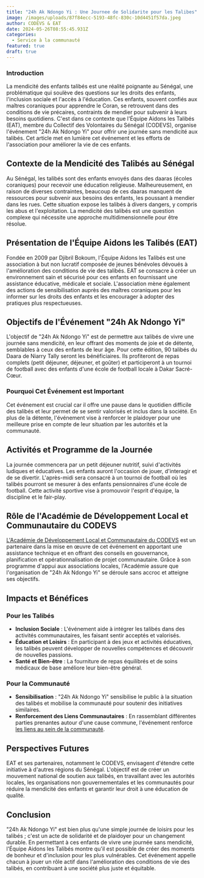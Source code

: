 ```yaml
---
title: "24h Ak Ndongo Yi : Une Journee de Solidarite pour les Talibes"
image: /images/uploads/87f84ecc-5193-48fc-830c-10d4451f57da.jpeg
author: CODEVS & EAT
date: 2024-05-26T08:55:45.931Z
categories:
  - Service à la communauté
featured: true
draft: true
---
```

### Introduction 

La mendicité des enfants talibés est une réalité poignante au Sénégal, une problématique qui soulève des questions sur les droits des enfants, l'inclusion sociale et l'accès à l'éducation. Ces enfants, souvent confiés aux maîtres coraniques pour apprendre le Coran, se retrouvent dans des conditions de vie précaires, contraints de mendier pour subvenir à leurs besoins quotidiens. C'est dans ce contexte que l'Équipe Aidons les Talibés (EAT), membre du Collectif des Volontaires du Sénégal (CODEVS), organise l'événement "24h Ak Ndongo Yi" pour offrir une journée sans mendicité aux talibés. Cet article met en lumière cet événement et les efforts de l'association pour améliorer la vie de ces enfants.

## Contexte de la Mendicité des Talibés au Sénégal

Au Sénégal, les talibés sont des enfants envoyés dans des daaras (écoles coraniques) pour recevoir une éducation religieuse. Malheureusement, en raison de diverses contraintes, beaucoup de ces daaras manquent de ressources pour subvenir aux besoins des enfants, les poussant à mendier dans les rues. Cette situation expose les talibés à divers dangers, y compris les abus et l'exploitation. La mendicité des talibés est une question complexe qui nécessite une approche multidimensionnelle pour être résolue.

## Présentation de l'Équipe Aidons les Talibés (EAT)

Fondée en 2009 par Djibril Bokoum, l'Équipe Aidons les Talibés est une association à but non lucratif composée de jeunes bénévoles dévoués à l'amélioration des conditions de vie des talibés. EAT se consacre à créer un environnement sain et sécurisé pour ces enfants en fournissant une assistance éducative, médicale et sociale. L'association mène également des actions de sensibilisation auprès des maîtres coraniques pour les informer sur les droits des enfants et les encourager à adopter des pratiques plus respectueuses.

## Objectifs de l'Événement "24h Ak Ndongo Yi"

L'objectif de "24h Ak Ndongo Yi" est de permettre aux talibés de vivre une journée sans mendicité, en leur offrant des moments de joie et de détente, semblables à ceux des enfants de leur âge. Pour cette édition, 90 talibés du Daara de Niarry Tally seront les bénéficiaires. Ils profiteront de repas complets (petit déjeuner, déjeuner, et goûter) et participeront à un tournoi de football avec des enfants d'une école de football locale à Dakar Sacré-Cœur.

### Pourquoi Cet Événement est Important

Cet événement est crucial car il offre une pause dans le quotidien difficile des talibés et leur permet de se sentir valorisés et inclus dans la société. En plus de la détente, l'événement vise à renforcer le plaidoyer pour une meilleure prise en compte de leur situation par les autorités et la communauté.

## Activités et Programme de la Journée

La journée commencera par un petit déjeuner nutritif, suivi d'activités ludiques et éducatives. Les enfants auront l'occasion de jouer, d'interagir et de se divertir. L'après-midi sera consacré à un tournoi de football où les talibés pourront se mesurer à des enfants pensionnaires d'une école de football. Cette activité sportive vise à promouvoir l'esprit d'équipe, la discipline et le fair-play.

## Rôle de l'Académie de Développement Local et Communautaire du CODEVS

[L'Académie de Développement Local et Communautaire du CODEVS](https://codevsn.org/associations/) est un partenaire dans la mise en œuvre de cet événement en apportant une assistance technique et en offrant des conseils en gouvernance, planification et opérationnalisation de projet communautaire. Grâce à son programme d'appui aux associations locales, l'Académie assure que l'organisation de "24h Ak Ndongo Yi" se déroule sans accroc et atteigne ses objectifs.

## Impacts et Bénéfices

### Pour les Talibés

- **Inclusion Sociale** : L'événement aide à intégrer les talibés dans des activités communautaires, les faisant sentir acceptés et valorisés.
- **Éducation et Loisirs** : En participant à des jeux et activités éducatives, les talibés peuvent développer de nouvelles compétences et découvrir de nouvelles passions.
- **Santé et Bien-être** : La fourniture de repas équilibrés et de soins médicaux de base améliore leur bien-être général.

### Pour la Communauté

- **Sensibilisation** : "24h Ak Ndongo Yi" sensibilise le public à la situation des talibés et mobilise la communauté pour soutenir des initiatives similaires.
- **Renforcement des Liens Communautaires** : En rassemblant différentes parties prenantes autour d'une cause commune, l'événement renforce [les liens au sein de la communauté](https://codevsn.org/categories/service-%C3%A0-la-communaut%C3%A9/).

## Perspectives Futures

EAT et ses partenaires, notamment le CODEVS, envisagent d'étendre cette initiative à d'autres régions du Sénégal. L'objectif est de créer un mouvement national de soutien aux talibés, en travaillant avec les autorités locales, les organisations non gouvernementales et les communautés pour réduire la mendicité des enfants et garantir leur droit à une éducation de qualité.

## Conclusion

"24h Ak Ndongo Yi" est bien plus qu'une simple journée de loisirs pour les talibés ; c'est un acte de solidarité et de plaidoyer pour un changement durable. En permettant à ces enfants de vivre une journée sans mendicité, l'Équipe Aidons les Talibés montre qu'il est possible de créer des moments de bonheur et d'inclusion pour les plus vulnérables. Cet événement appelle chacun à jouer un rôle actif dans l'amélioration des conditions de vie des talibés, en contribuant à une société plus juste et équitable.